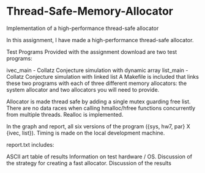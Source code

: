 # Thread-Safe-Memory-Allocator
Implementation of a high-performance thread-safe allocator

In this assignment, I have made a high-performance thread-safe allocator.

Test Programs
Provided with the assignment download are two test programs:

ivec_main - Collatz Conjecture simulation with dynamic array
list_main - Collatz Conjecture simulation with linked list
A Makefile is included that links these two programs with each of three different memory allocators: the system allocator and two allocators you will need to provide.

Allocator is made thread safe by adding a single mutex guarding free list. There are no data races when calling hmalloc/hfree functions concurrently from multiple threads.
Realloc is implemented.

In the graph and report, all six versions of the program ({sys, hw7, par} X {ivec, list}). 
Timing is made on the local development machine.

report.txt includes:

ASCII art table of results
Information on test hardware / OS.
Discussion of the strategy for creating a fast allocator.
Discussion of the results
